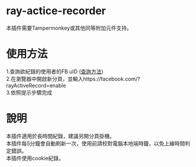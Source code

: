 # ray-actice-recorder
本插件需要Tampermonkey或其他同等附加元件支持。<br />
# 使用方法
1.查詢欲紀錄的使用者的FB uID (<a href="http://bfy.tw/DXGU">查詢方法</a>)<br>
2.在瀏覽器中開啟新分頁，並輸入https://facebook.com/?rayActiveRecord=enable<br>
3.依照提示步驟完成
# 說明
本插件適用於長時間紀錄，建議另開分頁掛機。<br>
本插件每5分鐘會自動刷新一次，使用前請校對電腦本地端時鐘，以免上線時間判定錯誤。<br />
本插件使用cookie紀錄。
